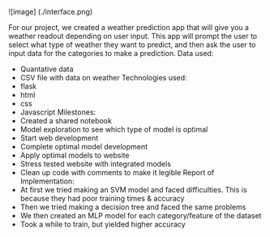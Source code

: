 ![image] (./interface.png)

For our project, we created a weather prediction app that will give you a weather readout depending on user input.
This app will prompt the user to select what type of weather they want to predict, and then ask the user to input data for the categories to make a prediction. 
Data used:
  - Quantative data
  - CSV file with data on weather
Technologies used:
  - flask
  - html
  - css
  - Javascript
Milestones:
  - Created a shared notebook
  - Model exploration to see which type of model is optimal
  - Start web development
  - Complete optimal model development
  - Apply optimal models to website
  - Stress tested website with integrated models
  - Clean up code with comments to make it legible
Report of Implementation:
  - At first we tried making an SVM model and faced difficulties. This is because they had poor training times & accuracy
  - Then we tried making a decision tree and faced the same problems
  - We then created an MLP model for each category/feature of the dataset
  - Took a while to train, but yielded higher accuracy
